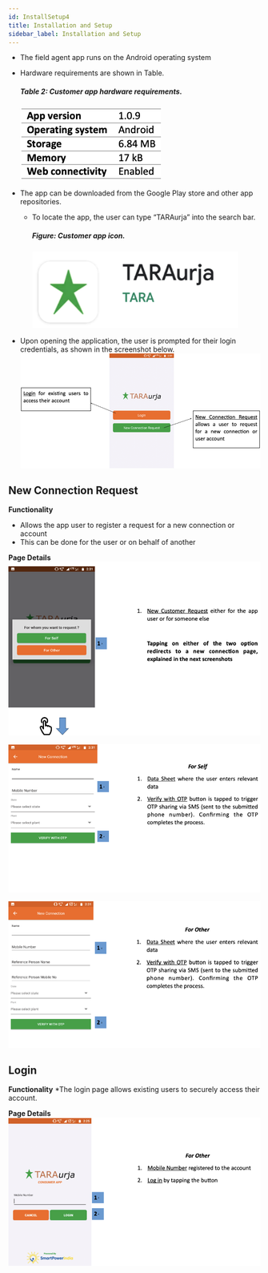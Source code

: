 ```yaml
---
id: InstallSetup4
title: Installation and Setup
sidebar_label: Installation and Setup
---
```


* The field agent app runs on the Android operating system
* Hardware requirements are shown in Table.
	##### Table 2: Customer app hardware requirements.
	![Field agent app installation requirements](./assets/4.1_HardwareReq.png)

* The app can be downloaded from the Google Play store and other app repositories.
	* To locate the app, the user can type “TARAurja” into the search bar.
		##### Figure: Customer app icon.
		![Field agent app icon](./assets/4.2_Icon.png)
* Upon opening the application, the user is prompted for their login credentials, as shown in the screenshot below.
	![Set Up Prompt](./assets/4.3_SetupPrompt.png)


## New Connection Request
**Functionality**
* Allows the app user to register a request for a new connection or account
* This can be done for the user or on behalf of another


**Page Details**
![Connection Request](./assets/4.4_NewCustRequest.png)

![New Connection](./assets/4.5_NewConnectionSelf.png)

![New Connection](./assets/4.6_NewConnectOthers.png)


## Login
**Functionality**
*The login page allows existing users to securely access their account.


**Page Details**
![Login Others](./assets/4.7_LoginOthers.png)

